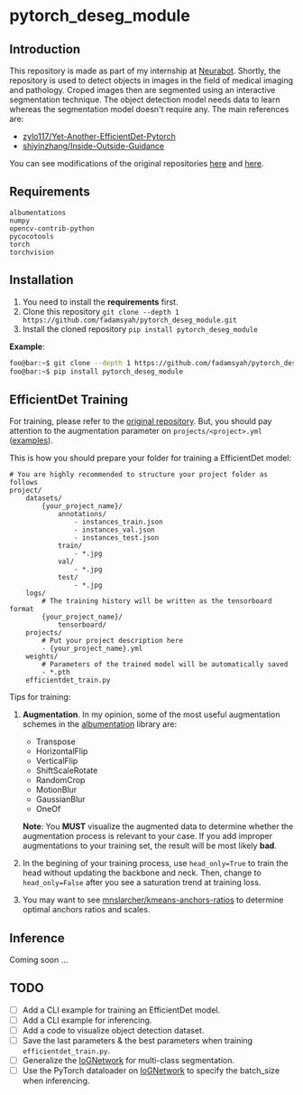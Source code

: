# pytorch_deseg_module

## Introduction
This repository is made as part of my internship at [Neurabot](https://neurabot.io). Shortly, the repository is used to detect objects in images in the field of medical imaging and pathology. Croped images then are segmented using an interactive segmentation technique. The object detection model needs data to learn whereas the segmentation model doesn't require any. The main references are:
- [zylo117/Yet-Another-EfficientDet-Pytorch](https://github.com/zylo117/Yet-Another-EfficientDet-Pytorch)
- [shiyinzhang/Inside-Outside-Guidance](https://github.com/shiyinzhang/Inside-Outside-Guidance)

You can see modifications of the original repositories [here](pytorch_deseg_module/zyolo_efficientdet/README.md) and [here](pytorch_deseg_module/iog/README.md).

## Requirements
```
albumentations
numpy
opencv-contrib-python
pycocotools
torch
torchvision
```

## Installation
1. You need to install the **requirements** first.
2. Clone this repository `git clone --depth 1 https://github.com/fadamsyah/pytorch_deseg_module.git`
3. Install the cloned repository `pip install pytorch_deseg_module`

**Example**:
```bash
foo@bar:~$ git clone --depth 1 https://github.com/fadamsyah/pytorch_deseg_module.git
foo@bar:~$ pip install pytorch_deseg_module
```


## EfficientDet Training
For training, please refer to the [original repository](https://github.com/zylo117/Yet-Another-EfficientDet-Pytorch). But, you should pay attention to the augmentation parameter on `projects/<project>.yml` ([examples](projects)).

This is how you should prepare your folder for training a EfficientDet model:

```
# You are highly recommended to structure your project folder as follows
project/
    datasets/
        {your_project_name}/
            annotations/
                - instances_train.json
                - instances_val.json
                - instances_test.json
            train/
                - *.jpg
            val/
                - *.jpg
            test/
                - *.jpg
    logs/
        # The training history will be written as the tensorboard format
        {your_project_name}/
            tensorboard/
    projects/
        # Put your project description here
        - {your_project_name}.yml
    weights/
        # Parameters of the trained model will be automatically saved
        - *.pth
    efficientdet_train.py
```

Tips for training:
1. **Augmentation**. In my opinion, some of the most useful augmentation schemes in the [albumentation](https://github.com/albumentations-team/albumentations) library are:
   - Transpose
   - HorizontalFlip
   - VerticalFlip
   - ShiftScaleRotate
   - RandomCrop
   - MotionBlur
   - GaussianBlur
   - OneOf

    **Note**: You **MUST** visualize the augmented data to determine whether the augmentation process is relevant to your case. If you add improper augmentations to your training set, the result will be most likely **bad**.
2. In the begining of your training process, use `head_only=True` to train the head without updating the backbone and neck. Then, change to `head_only=False` after you see a saturation trend at training loss.
3. You may want to see [mnslarcher/kmeans-anchors-ratios](https://github.com/mnslarcher/kmeans-anchors-ratios) to determine optimal anchors ratios and scales.

## Inference
Coming soon ...

## TODO
- [ ] Add a CLI example for training an EfficientDet model.
- [ ] Add a CLI example for inferencing.
- [ ] Add a code to visualize object detection dataset.
- [ ] Save the last parameters & the best parameters when training `efficientdet_train.py`.
- [ ] Generalize the [IoGNetwork](pytorch_deseg_module/iog/iog.py) for multi-class segmentation.
- [ ] Use the PyTorch dataloader on [IoGNetwork](pytorch_deseg_module/iog/iog.py) to specify the batch_size when inferencing.